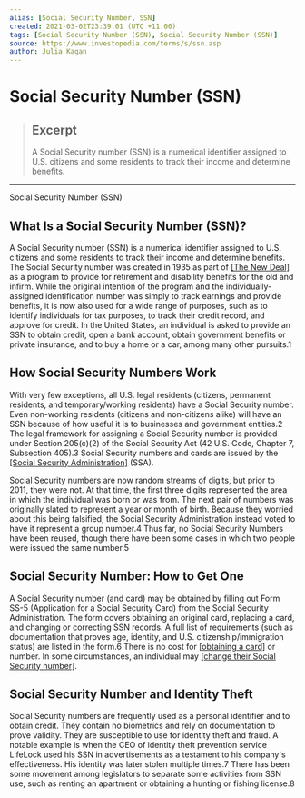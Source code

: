 ```yaml
---
alias: [Social Security Number, SSN]
created: 2021-03-02T23:39:01 (UTC +11:00)
tags: [Social Security Number (SSN), Social Security Number (SSN)]
source: https://www.investopedia.com/terms/s/ssn.asp
author: Julia Kagan
---
```


# Social Security Number (SSN)

> ## Excerpt
> A Social Security number (SSN) is a numerical identifier assigned to U.S. citizens and some residents to track their income and determine benefits.

---

Social Security Number (SSN)
## What Is a Social Security Number (SSN)?

A Social Security number (SSN) is a numerical identifier assigned to U.S. citizens and some residents to track their income and determine benefits. The Social Security number was created in 1935 as part of [[The New Deal]](https://www.investopedia.com/terms/n/new-deal.asp) as a program to provide for retirement and disability benefits for the old and infirm. While the original intention of the program and the individually-assigned identification number was simply to track earnings and provide benefits, it is now also used for a wide range of purposes, such as to identify individuals for tax purposes, to track their credit record, and approve for credit. In the United States, an individual is asked to provide an SSN to obtain credit, open a bank account, obtain government benefits or private insurance, and to buy a home or a car, among many other pursuits.1

## How Social Security Numbers Work

With very few exceptions, all U.S. legal residents (citizens, permanent residents, and temporary/working residents) have a Social Security number. Even non-working residents (citizens and non-citizens alike) will have an SSN because of how useful it is to businesses and government entities.2 The legal framework for assigning a Social Security number is provided under Section 205(c)(2) of the Social Security Act (42 U.S. Code, Chapter 7, Subsection 405).3 Social Security numbers and cards are issued by the [[Social Security Administration]](https://www.investopedia.com/terms/s/ssa.asp) (SSA).

Social Security numbers are now random streams of digits, but prior to 2011, they were not. At that time, the first three digits represented the area in which the individual was born or was from. The next pair of numbers was originally slated to represent a year or month of birth. Because they worried about this being falsified, the Social Security Administration instead voted to have it represent a group number.4 Thus far, no Social Security Numbers have been reused, though there have been some cases in which two people were issued the same number.5

## Social Security Number: How to Get One

A Social Security number (and card) may be obtained by filling out Form SS-5 (Application for a Social Security Card) from the Social Security Administration. The form covers obtaining an original card, replacing a card, and changing or correcting SSN records. A full list of requirements (such as documentation that proves age, identity, and U.S. citizenship/immigration status) are listed in the form.6 There is no cost for [[obtaining a card]](https://www.ssa.gov/forms/) or number. In some circumstances, an individual may [[change their Social Security number]](https://www.investopedia.com/ask/answers/082715/why-would-someone-change-their-social-security-number.asp).

## Social Security Number and Identity Theft

Social Security numbers are frequently used as a personal identifier and to obtain credit. They contain no biometrics and rely on documentation to prove validity. They are susceptible to use for identity theft and fraud. A notable example is when the CEO of identity theft prevention service LifeLock used his SSN in advertisements as a testament to his company's effectiveness. His identity was later stolen multiple times.7 There has been some movement among legislators to separate some activities from SSN use, such as renting an apartment or obtaining a hunting or fishing license.8

